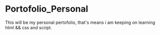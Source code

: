 # Portofolio_Personal
This will be my personal pertofolio, that's means i am keeping on learning html &amp;&amp; css and script.
